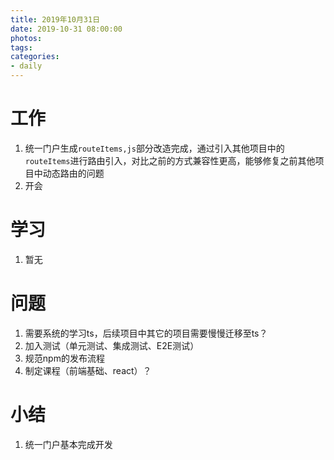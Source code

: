 ```yaml
---
title: 2019年10月31日
date: 2019-10-31 08:00:00
photos:
tags: 
categories:
- daily
---
```


# 工作

1. 统一门户生成`routeItems,js`部分改造完成，通过引入其他项目中的`routeItems`进行路由引入，对比之前的方式兼容性更高，能够修复之前其他项目中动态路由的问题
2. 开会

# 学习

1. 暂无

# 问题

1. 需要系统的学习ts，后续项目中其它的项目需要慢慢迁移至ts？
2. 加入测试（单元测试、集成测试、E2E测试）
3. 规范npm的发布流程
4. 制定课程（前端基础、react）？

# 小结

1. 统一门户基本完成开发